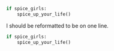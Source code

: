 ```python
if spice_girls:
    spice_up_your_life()
```

I should be reformatted
to be on one line.

```python
if spice_girls:
    spice_up_your_life()
```
